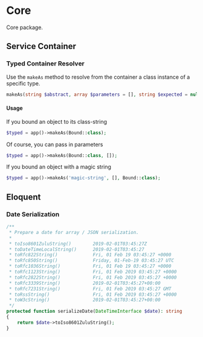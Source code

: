 # Core
Core package.

## Service Container

### Typed Container Resolver

Use the `makeAs` method to resolve from the container a class instance of a specific type.

```php
makeAs(string $abstract, array $parameters = [], string $expected = null): mixed
```

#### Usage

If you bound an object to its class-string
```php
$typed = app()->makeAs(Bound::class);
```

Of course, you can pass in parameters
```php
$typed = app()->makeAs(Bound::class, []);
```

If you bound an object with a magic string
```php
$typed = app()->makeAs('magic-string', [], Bound::class);
```

## Eloquent

### Date Serialization

```php
/**
 * Prepare a date for array / JSON serialization.
 * 
 * toIso8601ZuluString()        2019-02-01T03:45:27Z
 * toDateTimeLocalString()      2019-02-01T03:45:27
 * toRfc822String()             Fri, 01 Feb 19 03:45:27 +0000
 * toRfc850String()             Friday, 01-Feb-19 03:45:27 UTC
 * toRfc1036String()            Fri, 01 Feb 19 03:45:27 +0000
 * toRfc1123String()            Fri, 01 Feb 2019 03:45:27 +0000
 * toRfc2822String()            Fri, 01 Feb 2019 03:45:27 +0000
 * toRfc3339String()            2019-02-01T03:45:27+00:00
 * toRfc7231String()            Fri, 01 Feb 2019 03:45:27 GMT
 * toRssString()                Fri, 01 Feb 2019 03:45:27 +0000
 * toW3cString()                2019-02-01T03:45:27+00:00
 */
protected function serializeDate(DateTimeInterface $date): string
{
    return $date->toIso8601ZuluString();
}
```